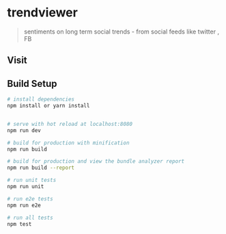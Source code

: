 # trendviewer
> sentiments on long term social trends - from social feeds like twitter , FB


## Visit


## Build Setup

``` bash
# install dependencies
npm install or yarn install


# serve with hot reload at localhost:8080
npm run dev

# build for production with minification
npm run build

# build for production and view the bundle analyzer report
npm run build --report

# run unit tests
npm run unit

# run e2e tests
npm run e2e

# run all tests
npm test
```
